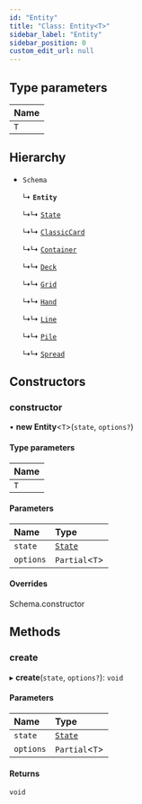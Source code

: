 ```yaml
---
id: "Entity"
title: "Class: Entity<T>"
sidebar_label: "Entity"
sidebar_position: 0
custom_edit_url: null
---
```


## Type parameters

| Name |
| :------ |
| `T` |

## Hierarchy

- `Schema`

  ↳ **`Entity`**

  ↳↳ [`State`](State.md)

  ↳↳ [`ClassicCard`](ClassicCard.md)

  ↳↳ [`Container`](Container.md)

  ↳↳ [`Deck`](Deck.md)

  ↳↳ [`Grid`](Grid.md)

  ↳↳ [`Hand`](Hand.md)

  ↳↳ [`Line`](Line.md)

  ↳↳ [`Pile`](Pile.md)

  ↳↳ [`Spread`](Spread.md)

## Constructors

### constructor

• **new Entity**<`T`\>(`state`, `options?`)

#### Type parameters

| Name |
| :------ |
| `T` |

#### Parameters

| Name | Type |
| :------ | :------ |
| `state` | [`State`](State.md) |
| `options` | `Partial`<`T`\> |

#### Overrides

Schema.constructor

## Methods

### create

▸ **create**(`state`, `options?`): `void`

#### Parameters

| Name | Type |
| :------ | :------ |
| `state` | [`State`](State.md) |
| `options` | `Partial`<`T`\> |

#### Returns

`void`
